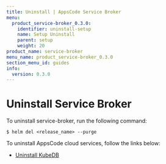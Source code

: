 ```yaml
---
title: Uninstall | AppsCode Service Broker
menu:
  product_service-broker_0.3.0:
    identifier: uninstall-setup
    name: Setup Uninstall
    parent: setup
    weight: 20
product_name: service-broker
menu_name: product_service-broker_0.3.0
section_menu_id: guides
info:
  version: 0.3.0
---
```


# Uninstall Service Broker

To uninstall service-broker, run the following command:

```console
$ helm del <release_name> --purge
```

To uninstall AppsCode cloud services, follow the links below:

 - [Uninstall KubeDB](https://kubedb.com/docs/0.11.0/setup/uninstall/)
